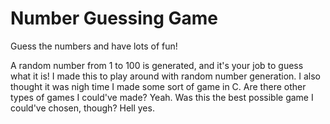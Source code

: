# Number Guessing Game
Guess the numbers and have lots of fun!

A random number from 1 to 100 is generated, and it's your job to guess what it is! I made this to play around with random number generation. I also thought it was nigh time I made some sort of game in C. Are there other types of games I could've made? Yeah. Was this the best possible game I could've chosen, though? Hell yes. 
